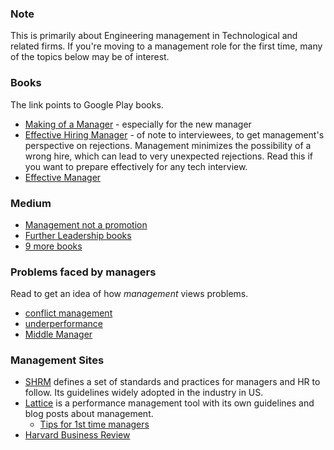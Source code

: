 ### Note 
This is primarily about Engineering management in Technological and related firms. If you're moving to a management role for the first time, many of the topics below may be of interest.

### Books
The link points to Google Play books.

* [Making of a Manager](https://www.google.com/books/edition/The_Making_of_a_Manager/etCIDwAAQBAJ?hl=en&gbpv=1&dq=making+of+a+manager&printsec=frontcover) - especially for the new manager 
* [Effective Hiring Manager](https://www.google.com/books/edition/The_Effective_Hiring_Manager/8EuoDwAAQBAJ?hl=en&gbpv=1&dq=effective+hiring+manager&printsec=frontcover)  - of note to interviewees, to get management's perspective on rejections. Management minimizes the possibility of a wrong hire, which can lead to very unexpected rejections. Read this if you want to prepare effectively for any tech interview.
* [Effective Manager](https://www.google.com/books/edition/The_Effective_Manager/RcxQDAAAQBAJ?hl=en&gbpv=1&dq=effective+manager&printsec=frontcover)


### Medium 
* [Management not a promotion](https://medium.com/codex/management-is-not-a-promotion-a888b2bd158c)
* [Further Leadership books](https://medium.com/the-serverless-edge/engineering-leadership-here-are-my-go-to-books-64f5b1ed971d
)
* [9 more books](https://betterprogramming.pub/9-books-all-engineering-managers-should-read-9a7c6719f29d)


### Problems faced by managers
Read to get an idea of how *management* views problems.
* [conflict management](https://www.vital-learning.com/blog/how-to-resolve-workplace-conflicts-a-guide-for-managers)
* [underperformance](https://hbr.org/2014/06/how-to-help-an-underperformer)
* [Middle Manager](https://hbr.org/2017/03/why-being-a-middle-manager-is-so-exhausting)


### Management Sites
* [SHRM](https://www.shrm.org/) defines a set of standards and practices for managers and HR to follow. Its guidelines widely adopted in the industry in US.
* [Lattice](https://lattice.com/) is a performance management tool with its own guidelines and blog posts about management.
  * [Tips for 1st time managers](https://lattice.com/library/6-people-management-tips-that-will-make-you-a-bette)
* [Harvard Business Review](https://hbr.org)
